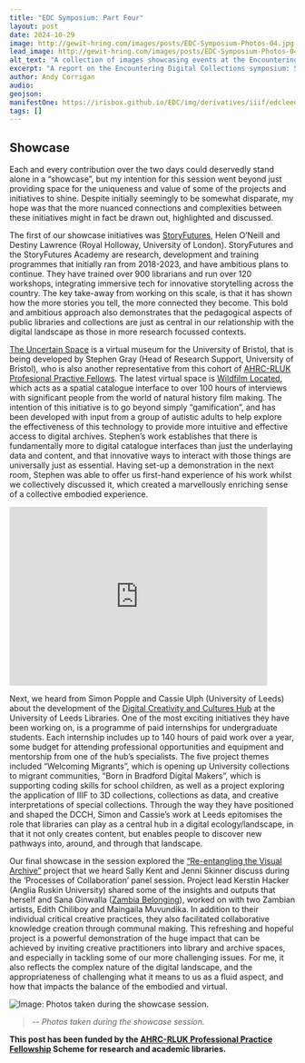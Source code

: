 ```yaml
---
title: "EDC Symposium: Part Four"
layout: post
date: 2024-10-29
image: http://gewit-hring.com/images/posts/EDC-Symposium-Photos-04.jpg
lead_image: http://gewit-hring.com/images/posts/EDC-Symposium-Photos-04.jpg
alt_text: "A collection of images showcasing events at the Encountering Digital Collections symposium"
excerpt: "A report on the Encountering Digital Collections symposium: Showcase. (Part Four of ???)"
author: Andy Corrigan
audio:
geojson: 
manifestOne: https://irisbox.github.io/EDC/img/derivatives/iiif/edcleeds/manifest.json
tags: []
---
```

## Showcase
Each and every contribution over the two days could deservedly stand alone in a “showcase”, but my intention for this session went beyond just providing space for the uniqueness and value of some of the projects and initiatives to shine. Despite initially seemingly to be somewhat disparate, my hope was that the more nuanced connections and complexities between these initiatives might in fact be drawn out, highlighted and discussed.

The first of our showcase initiatives was [StoryFutures](https://www.storyfutures.com/), Helen O’Neill and Destiny Lawrence (Royal Holloway, University of London). StoryFutures and the StoryFutures Academy are research, development and training programmes that initially ran from 2018-2023, and have ambitious plans to continue. They have trained over 900 librarians and run over 120 workshops, integrating immersive tech for innovative storytelling across the country. The key take-away from working on this scale, is that it has shown how the more stories you tell, the more connected they become. This bold and ambitious approach also demonstrates that the pedagogical aspects of public libraries and collections are just as central in our relationship with the digital landscape as those in more research focussed contexts.

[The Uncertain Space](https://uncertainspace.itch.io/museum) is a virtual museum for the University of Bristol, that is being developed by Stephen Gray (Head of Research Support, University of Bristol), who is also another representative from this cohort of [AHRC-RLUK Profesional Practive Fellows](https://www.rluk.ac.uk/ppfs-fellows-2/). The latest virtual space is [Wildfilm Located](https://uncertainspace.itch.io/wildfilmlocated), which acts as a spatial catalogue interface to over 100 hours of interviews with significant people from the world of natural history film making. The intention of this initiative is to go beyond simply “gamification”, and has been developed with input from a group of autistic adults to help explore the effectiveness of this technology to provide more intuitive and effective access to digital archives. Stephen’s work establishes that there is fundamentally more to digital catalogue interfaces than just the underlaying data and content, and that innovative ways to interact with those things are universally just as essential. Having set-up a demonstration in the next room, Stephen was able to offer us first-hand experience of his work whilst we collectively discussed it, which created a marvellously enriching sense of a collective embodied experience.

<iframe width="90%" height="315" src="https://www.youtube.com/embed/YUb_OLrQEcI?si=NBe7r53f2gxPMKXo" title="YouTube video player" frameborder="0" allow="accelerometer; autoplay; clipboard-write; encrypted-media; gyroscope; picture-in-picture; web-share" referrerpolicy="strict-origin-when-cross-origin" allowfullscreen></iframe>

Next, we heard from Simon Popple and Cassie Ulph (University of Leeds) about the development of the [Digital Creativity and Cultures Hub](https://dcch.leeds.ac.uk/) at the University of Leeds Libraries. One of the most exciting initiatives they have been working on, is a programme of paid internships for undergraduate students. Each internship includes up to 140 hours of paid work over a year, some budget for attending professional opportunities and equipment and mentorship from one of the hub’s specialists. The five project  themes included “Welcoming Migrants”, which is opening up University collections to migrant communities, “Born in Bradford Digital Makers”, which is supporting coding skills for school children, as well as a project exploring the application of IIIF to 3D collections, collections as data, and creative interpretations of special collections. Through the way they have positioned and shaped the DCCH, Simon and Cassie’s work at Leeds epitomises the role that libraries can play as a central hub in a digital ecology/landscape, in that it not only creates content, but enables people to discover new pathways into, around, and through that landscape. 

Our final showcase in the session explored the [“Re-entangling the Visual Archive”](https://www.lib.cam.ac.uk/re-entangling-the-visual-archive) project that we heard Sally Kent and Jenni Skinner discuss during the ‘Processes of Collaboration’ panel session. Project lead Kerstin Hacker (Anglia Ruskin University) shared some of the insights and outputs that herself and Sana Ginwalla ([Zambia Belonging](https://interactive.nkwazimagazine.com/what-is-zambia-belonging/)), worked on with two Zambian artists, Edith Chiliboy and Maingaila Muvundika.  In addition to their individual critical creative practices, they also facilitated collaborative knowledge creation through communal making. This refreshing and hopeful project is a powerful demonstration of the huge impact that can be achieved by inviting creative practitioners into library and archive spaces, and especially in tackling some of our more challenging issues. For me, it also reflects the complex nature of the digital landscape, and the appropriateness of challenging what it means to us as a fluid aspect, and how that impacts the balance of the embodied and virtual. 

![Image: Photos taken during the showcase session.]({{site.url}}/images/posts/20240917-EDC-Showcase.jpg)
>-- <cite>Photos taken during the showcase session.</cite>

**This post has been funded by the [AHRC-RLUK Professional Practice Fellowship](https://www.rluk.ac.uk/ppfs-fellows-2/) Scheme for research and academic libraries.**  
